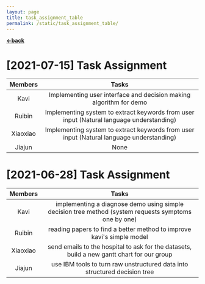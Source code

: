 ```yaml
---
layout: page
title: task_assignment_table
permalink: /static/task_assignment_table/
---
```


[**<-back**](/static)  

# [2021-07-15] Task Assignment

| Members | Tasks |
| :----:| :----: |
| Kavi | Implementing user interface and decision making algorithm for demo| 
| Ruibin | Implementing system to extract keywords from user input (Natural language understanding)|
| Xiaoxiao | Implementing system to extract keywords from user input (Natural language understanding) |
| Jiajun | None |


# [2021-06-28] Task Assignment

| Members | Tasks |
| :----:| :----: |
| Kavi | implementing a diagnose demo using simple decision tree method (system requests symptoms one by one) | 
| Ruibin | reading papers to find a better method to improve kavi's simple model |
| Xiaoxiao | send emails to the hospital to ask for the datasets, build a new gantt chart for our group |
| Jiajun | use IBM tools to turn raw unstructured data into structured decision tree |




